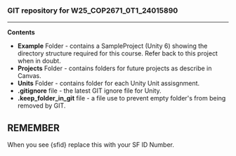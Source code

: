 ### GIT repository for W25_COP2671_0T1_24015890
---
**Contents**
- **Example** Folder - contains a SampleProject (Unity 6) showing the directory structure required for this course. Refer back to this project when in doubt.
- **Projects** Folder - contains folders for future projects as describe in Canvas.
- **Units** Folder - contains folder for each Unity Unit assisgnment.
- **.gitignore** file - the latest GIT ignore file for Unity.
- **.keep_folder_in_git** file - a file use to prevent empty folder's from being removed by GIT.

## REMEMBER
When you see {sfid} replace this with your SF ID Number.
